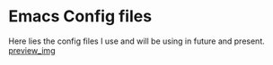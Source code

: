 # Emacs Config files

Here lies the config files I use and will be using in future and present.
<br>
[preview_img]("./assets/preview.png") 
